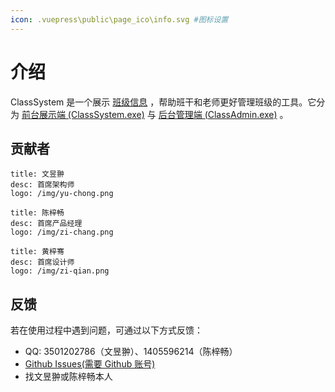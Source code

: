 ```yaml
---
icon: .vuepress\public\page_ico\info.svg #图标设置
---
```


<!-- 待写内容： 版本更新历史、文档最后修改日期 -->

# 介绍

ClassSystem 是一个展示 [班级信息](/class-data) ，帮助班干和老师更好管理班级的工具。它分为 [前台展示端 (ClassSystem.exe)](/class-system/) 与 [后台管理端 (ClassAdmin.exe)](/class-admin/) 。

## __贡献者__

```card
title: 文昱翀
desc: 首席架构师
logo: /img/yu-chong.png
```

```card
title: 陈梓畅
desc: 首席产品经理
logo: /img/zi-chang.png
```

```card
title: 黄梓骞
desc: 首席设计师
logo: /img/zi-qian.png
```

## __反馈__

若在使用过程中遇到问题，可通过以下方式反馈：

- QQ: 3501202786（文昱翀）、1405596214（陈梓畅）
- [Github Issues(需要 Github 账号)](https://github.com/bili9blood/ClassSystem/issues/new)
- 找文昱翀或陈梓畅本人
